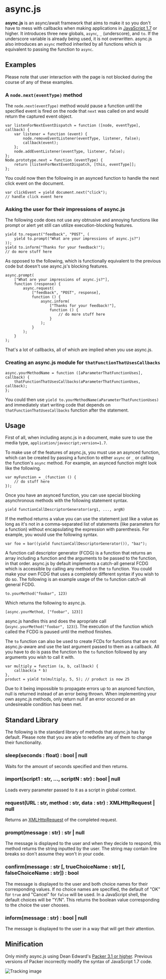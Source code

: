 async.js
========


**async.js** is an async/await framework that aims to make it so you don't have to mess with callbacks
when making applications in [JavaScript 1.7][1] or higher. It introduces three new
globals, `async`, `_` (underscore), and `to`. If the underscore variable is already being
used, it is not overwritten. async.js also introduces an `async` method inherited by all
functions which is equivalent to passing the function to `async`.


Examples
--------

Please note that user interaction with the page is not blocked during the course of any
of these examples.


### A `node.next(eventType)` method

The `node.next(eventType)` method would pause a function until the specified event is
fired on the node that `next` was called on and would return the captured event object.

    var listenForNextEventDispatch = function ([node, eventType], callback) {
        var listener = function (event) {
            node.removeEventListener(eventType, listener, false);
            callback(event);
        };
        node.addEventListener(eventType, listener, false);
    };
    Node.prototype.next = function (eventType) {
        return [listenForNextEventDispatch, [this, eventType]];
    };

You could now then the following in an asynced function to handle the next click event
on the document.

    var clickEvent = yield document.next("click");
    // handle click event here


### Asking the user for their impressions of async.js

The following code does not use any obtrusive and annoying functions like prompt or
alert yet still can utilize execution-blocking features.

    yield to.request("feedback", "POST", (
        yield to.prompt("What are your impressions of async.js?")
    ));
    yield to.inform("Thanks for your feedback!");
    // do more stuff here

As opposed to the following, which is functionally equivalent to the previous code but
doesn't use async.js's blocking features.

    async.prompt(
        ["What are your impressions of async.js?"],
        function (response) {
            async.request(
                ["feedback", "POST", response],
                function () {
                    async.inform(
                        ["Thanks for your feedback!"],
                        function () {
                            // do more stuff here
                        }
                    );
                }
            );
        }
    );

That's a lot of callbacks, all of which are implied when you use async.js.


### Creating an async.js module for `thatFunctionThatUsesCallbacks`

    async.yourMethodName = function ([aParameterThatFunctionUses], callback) {
	    thatFunctionThatUsesCallbacks(aParameterThatFunctionUses, callback);
    };

You could then use `yield to.yourMethodName(aParameterThatFunctionUses)` and immediately
start writing code that depends on `thatFunctionThatUsesCallbacks` function after the
statement.


Usage
-----

First of all, when including async.js in a document, make sure to use the media type,
`application/javascript;version=1.7`.

To make use of the features of async.js, you must use an asynced function,
which can be created by passing a function to either `async` or `_` or calling the
function's `async` method. For example, an asynced function might look like the following.

    var myFunction = _(function () {
        // do stuff here
    });

Once you have an asynced function, you can use special blocking asynchronous methods with
the following statement syntax.

    yield functionCallDescriptorGenerator(arg1, ..., argN)

If the method returns a value you can use the statement just like a value as long as it's
not in a comma-separated list of statements (like parameters for a function) without
encapsulating the expression with parenthesis. For example, you would use the following
syntax.

    var foo = bar((yield functionCallDescriptorGenerator()), "baz");

A function call descriptor generator (FCDG) is a function that returns an array including
a function and the arguments to be passed to the function, in that order. async.js by
default implements a catch-all general FCDG which is accessible by calling any method on
the `to` function. You could make your own FCDG that uses a completely different syntax
if you wish to do so. The following is an example usage of the `to` function
catch-all general FCDG.

    to.yourMethod("foobar", 123)

Which returns the following to async.js.

    [async.yourMethod, ["foobar", 123]]

async.js handles this and does the apropriate call
(`async.yourMethod("foobar", 123)`). The execution of the function which called the
FCDG is paused until the method finishes.

The `to` function can also be used to create FCDs for functions that are not
async.js-aware and use the last argument passed to them as a callback. All you have to do
is pass the function to the `to` function followed by any arguments you wish to call it
with.

    var multiply = function (a, b, callback) {
        callback(a * b)
    },
    product = yield to(multiply, 5, 5); // product is now 25

Due to it being impossible to propagate errors up to an asynced function, null is returned
instead of an error being thrown. When implementing your own async.js methods, only return
null if an error occured or an undesireable condition has been met.


Standard Library
----------------

The following is the standard library of methods that async.js has by default.
Please note that you are able to redefine any of them to change their functionality.


### sleep(seconds : float) : bool | null

Waits for the amount of seconds specified and then returns.


### import(script1 : str, ..., scriptN : str) : bool | null

Loads every parameter passed to it as a script in global context.


### request(URL : str, method : str, data : str) : XMLHttpRequest | null

Returns an [XMLHttpRequest][2] of the completed request.


### prompt(message : str) : str | null

The message is displayed to the user and when they decide to respond, this
method returns the string inputted by the user. The string may contain line breaks so
don't assume they won't in your code.


### confirm(message : str [, trueChoiceName : str] [, falseChoiceName : str]) : bool

The message is displayed to the user and both choice names for their corresponding values.
If no choice names are specified, the default of "OK" for `true` and "Cancel" for `false`
will be used. In a JavaScript shell, the default choices will be "Y/N". This
returns the boolean value corresponding to the choice the user chooses.

### inform(message : str) : bool | null

The message is displayed to the user in a way that will get their attention.


Minification
------------

Only minify async.js using Dean Edward's [Packer 3.1 or higher][3]. Previous versions of
Packer incorrectly modify the syntax of JavaScript 1.7 code.


![Tracking image](https://in.getclicky.com/212712ns.gif)


  [1]: https://developer.mozilla.org/en/New_in_javascript_1.7
  [2]: http://en.wikipedia.org/wiki/XMLHttpRequest
  [3]: http://base2.googlecode.com/svn/trunk/src/apps/packer/packer.html
